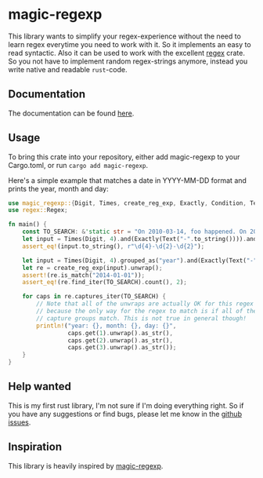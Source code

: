 # magic-regexp

This library wants to simplify your regex-experience without the need to learn regex everytime you need to work with it. So it implements an easy to read syntactic. Also it can be used to work with the excellent [regex](https://crates.io/crates/regex) crate. So you not have to implement random regex-strings anymore, instead you write native and readable `rust`-code.

## Documentation

The documentation can be found [here](https://heiss.github.io/magic-regexp/magic_regexp/index.html).

## Usage

To bring this crate into your repository, either add magic-regexp to your Cargo.toml, or run `cargo add magic-regexp`.

Here's a simple example that matches a date in YYYY-MM-DD format and prints the year, month and day:

```rust
use magic_regexp::{Digit, Times, create_reg_exp, Exactly, Condition, Text};
use regex::Regex;

fn main() {
    const TO_SEARCH: &'static str = "On 2010-03-14, foo happened. On 2014-10-14, bar happened.";
    let input = Times(Digit, 4).and(Exactly(Text("-".to_string()))).and(Times(Digit, 2)).and(Exactly(Text(("-".to_string())))).and(Times(Digit, 2));
    assert_eq!(input.to_string(), r"\d{4}-\d{2}-\d{2}");

    let input = Times(Digit, 4).grouped_as("year").and(Exactly(Text("-".to_string()))).and(Times(Digit, 2).grouped_as("month")).and(Exactly(Text(("-".to_string())))).and(Times(Digit, 2).grouped_as("day"));
    let re = create_reg_exp(input).unwrap();
    assert!(re.is_match("2014-01-01"));
    assert_eq!(re.find_iter(TO_SEARCH).count(), 2);

    for caps in re.captures_iter(TO_SEARCH) {
        // Note that all of the unwraps are actually OK for this regex
        // because the only way for the regex to match is if all of the
        // capture groups match. This is not true in general though!
        println!("year: {}, month: {}, day: {}",
                 caps.get(1).unwrap().as_str(),
                 caps.get(2).unwrap().as_str(),
                 caps.get(3).unwrap().as_str());
    }
}
```

## Help wanted

This is my first rust library, I'm not sure if I'm doing everything right. So if you have any suggestions or find bugs, please let me know in the [github issues](https://github.com/Heiss/magic-regexp/issues).

## Inspiration

This library is heavily inspired by [magic-regexp](https://github.com/danielroe/magic-regexp).
